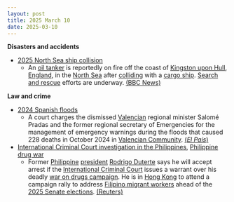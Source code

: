 ```yaml
---
layout: post
title: 2025 March 10
date: 2025-03-10
---
```



**Disasters and accidents**

* [2025 North Sea ship collision](https://en.wikipedia.org/wiki/2025_North_Sea_ship_collision "2025 North Sea ship collision")
  + An [oil tanker](https://en.wikipedia.org/wiki/Oil_tanker "Oil tanker") is reportedly on fire off the coast of [Kingston upon Hull](https://en.wikipedia.org/wiki/Kingston_upon_Hull "Kingston upon Hull"), [England](https://en.wikipedia.org/wiki/England "England"), in the [North Sea](https://en.wikipedia.org/wiki/North_Sea "North Sea") after [colliding](https://en.wikipedia.org/wiki/Ship_collision "Ship collision") with a [cargo ship](https://en.wikipedia.org/wiki/Cargo_ship "Cargo ship"). [Search and rescue](https://en.wikipedia.org/wiki/Search_and_rescue "Search and rescue") efforts are underway. [(BBC News)](https://www.bbc.co.uk/news/live/cgq1pwjlqq2t)

**Law and crime**

* [2024 Spanish floods](https://en.wikipedia.org/wiki/2024_Spanish_floods "2024 Spanish floods")
  + A court charges the dismissed [Valencian](https://en.wikipedia.org/wiki/Valencian_Community "Valencian Community") regional minister Salomé Pradas and the former regional secretary of Emergencies for the management of emergency warnings during the floods that caused 228 deaths in October 2024 in [Valencian Community](https://en.wikipedia.org/wiki/Valencian_Community "Valencian Community"). [(*El País*)](https://elpais.com/espana/2025-03-10/la-jueza-imputa-a-la-exconsejera-de-mazon-que-dirigio-el-dispositivo-de-emergencias-durante-la-dana.html)
* [International Criminal Court investigation in the Philippines](https://en.wikipedia.org/wiki/International_Criminal_Court_investigation_in_the_Philippines "International Criminal Court investigation in the Philippines"), [Philippine drug war](https://en.wikipedia.org/wiki/Philippine_drug_war "Philippine drug war")
  + Former [Philippine](https://en.wikipedia.org/wiki/Philippines "Philippines") [president](https://en.wikipedia.org/wiki/President_of_the_Philippines "President of the Philippines") [Rodrigo Duterte](https://en.wikipedia.org/wiki/Rodrigo_Duterte "Rodrigo Duterte") says he will accept arrest if the [International Criminal Court](https://en.wikipedia.org/wiki/International_Criminal_Court "International Criminal Court") issues a warrant over his deadly [war on drugs campaign](https://en.wikipedia.org/wiki/Philippine_drug_war "Philippine drug war"). He is in [Hong Kong](https://en.wikipedia.org/wiki/Hong_Kong "Hong Kong") to attend a campaign rally to address [Filipino migrant workers](https://en.wikipedia.org/wiki/Overseas_Filipino_Worker "Overseas Filipino Worker") ahead of the [2025 Senate elections](https://en.wikipedia.org/wiki/2025_Philippine_Senate_election "2025 Philippine Senate election"). [(Reuters)](https://www.reuters.com/world/asia-pacific/philippines-duterte-says-he-will-accept-arrest-if-icc-issues-warrant-2025-03-10/)
